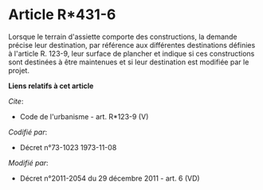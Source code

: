 # Article R*431-6

Lorsque le terrain d'assiette comporte des constructions, la demande précise leur destination, par référence aux différentes
destinations définies à l'article R. 123-9, leur surface de plancher et indique si ces constructions sont destinées à être
maintenues et si leur destination est modifiée par le projet.

**Liens relatifs à cet article**

_Cite_:

  - Code de l'urbanisme - art. R*123-9 (V)

_Codifié par_:

  - Décret n°73-1023 1973-11-08

_Modifié par_:

  - Décret n°2011-2054 du 29 décembre 2011 - art. 6 (VD)
